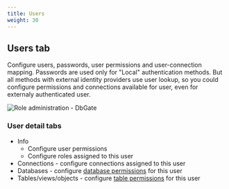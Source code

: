 ```yaml
---
title: Users
weight: 30
---
```


## Users tab
Configure users, passwords, user permissions and user-connection mapping.
Passwords are used only for "Local" authentication methods. But all methods with external identity providers use user lookup, so you could configure permissions and connections available for user, even for externaly authenticated user. 

![Role administration - DbGate](https://media.dbgate.io/img/user-administration-light.png)

### User detail tabs
* Info
  * Configure user permissions
  * Configure roles assigned to this user
* Connections - configure connections assigned to this user
* Databases - configure [database permissions](permissions#database-permissions) for this user
* Tables/views/objects - configure [table permissions](permissions#table-permissions) for this user
